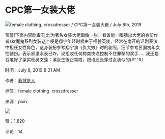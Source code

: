 # CPC第一女装大佬

![female clothing, crossdresser / CPC第一女装大佬 / July 8th, 2019](https://i.pximg.net/img-master/img/2019/07/08/17/31/34/75617614_p0_master1200.jpg)

预警!下面内容剧毒无比!为著名女装大佬画像一张，看谁能一眼猜出大佬的身份作者skr魔鬼系列女装这个梗是翔宇年轻时候由于相貌英俊，经常在南开的话剧表演中担任女性角色，这身装扮参考翔宇演《仇大娘》时的剧照，细节参考民国初年女性装扮。表示家里水表已炸，现拒收任何种类快递控制不住罪孽的双手……我还是吞笔好了梁实秋吴文藻：演女生很正常啦，跟谁还没穿过女装似的(#^.^#)

时间：July 8, 2019 8:31 AM

作者：[我就是人](https://www.pixiv.net/en/users/41454889)

标签：female clothing, crossdresser

来源：pixiv

![](https://source.pixiv.net/www/js/build/b995587e5f05d63d.svg) 

赞：1,820

评论：14